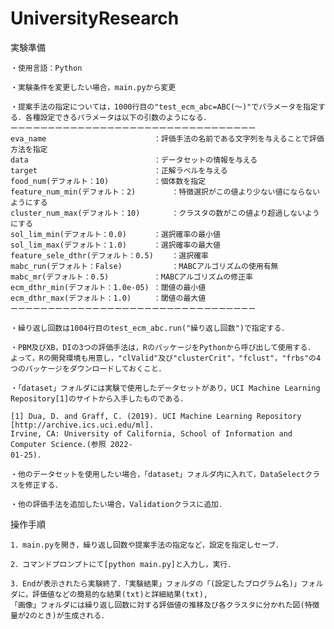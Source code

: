 # UniversityResearch


 実験準備

	・使用言語：Python

	・実験条件を変更したい場合，main.pyから変更
	
	・提案手法の指定については，1000行目の"test_ecm_abc=ABC(～)"でパラメータを指定する．各種設定できるパラメータは以下の引数のようになる．
	ーーーーーーーーーーーーーーーーーーーーーーーーーーーーーーーーー
	eva_name						：評価手法の名前である文字列を与えることで評価方法を指定
	data							：データセットの情報を与える
	target							：正解ラベルを与える
	food_num(デフォルト：10)			：個体数を指定
	feature_num_min(デフォルト：2)		：特徴選択がこの値より少ない値にならないようにする
	cluster_num_max(デフォルト：10)		：クラスタの数がこの値より超過しないようにする
	sol_lim_min(デフォルト：0.0)		：選択確率の最小値
	sol_lim_max(デフォルト：1.0)		：選択確率の最大値
	feature_sele_dthr(デフォルト：0.5)	：選択確率
	mabc_run(デフォルト：False)			：MABCアルゴリズムの使用有無
	mabc_mr(デフォルト：0.5)			：MABCアルゴリズムの修正率
	ecm_dthr_min(デフォルト：1.0e-05)	：閾値の最小値
	ecm_dthr_max(デフォルト：1.0)		：閾値の最大値
	ーーーーーーーーーーーーーーーーーーーーーーーーーーーーーーーーー

	・繰り返し回数は1004行目のtest_ecm_abc.run("繰り返し回数")で指定する．

	・PBM及びXB，DIの3つの評価手法は，RのパッケージをPythonから呼び出して使用する．
	よって，Rの開発環境も用意し，"clValid"及び"clusterCrit"，"fclust"，"frbs"の4つのパッケージをダウンロードしておくこと．

	・「dataset」フォルダには実験で使用したデータセットがあり，UCI Machine Learning Repository[1]のサイトから入手したものである．

	[1] Dua, D. and Graff, C. (2019). UCI Machine Learning Repository [http://archive.ics.uci.edu/ml].
	Irvine, CA: University of California, School of Information and Computer Science.(参照 2022-
	01-25)．

	・他のデータセットを使用したい場合，「dataset」フォルダ内に入れて，DataSelectクラスを修正する．

	・他の評価手法を追加したい場合，Validationクラスに追加．


 操作手順

	1．main.pyを開き，繰り返し回数や提案手法の指定など，設定を指定しセーブ．

	2．コマンドプロンプトにて[python main.py]と入力し，実行．

	3．Endが表示されたら実験終了．「実験結果」フォルダの「(設定したプログラム名)」フォルダに，評価値などの簡易的な結果(txt)と詳細結果(txt),
	「画像」フォルダには繰り返し回数に対する評価値の推移及び各クラスタに分かれた図(特徴量が2のとき)が生成される．
